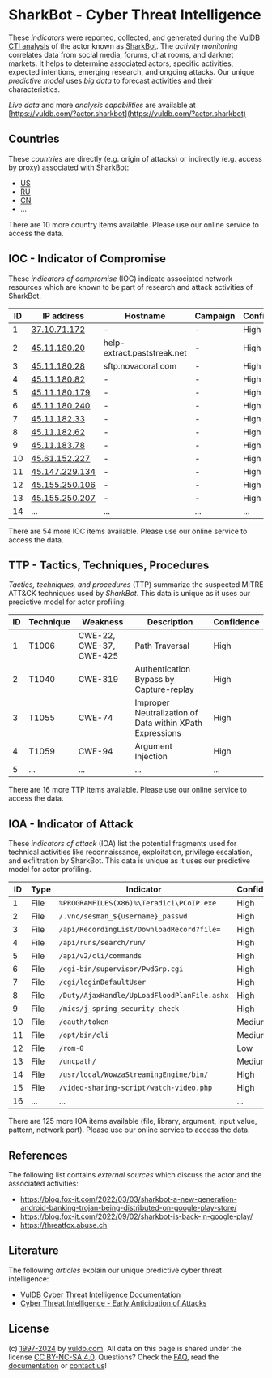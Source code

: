 # SharkBot - Cyber Threat Intelligence

These _indicators_ were reported, collected, and generated during the [VulDB CTI analysis](https://vuldb.com/?kb.cti) of the actor known as [SharkBot](https://vuldb.com/?actor.sharkbot). The _activity monitoring_ correlates data from social media, forums, chat rooms, and darknet markets. It helps to determine associated actors, specific activities, expected intentions, emerging research, and ongoing attacks. Our unique _predictive model_ uses _big data_ to forecast activities and their characteristics.

_Live data_ and more _analysis capabilities_ are available at [https://vuldb.com/?actor.sharkbot](https://vuldb.com/?actor.sharkbot)

## Countries

These _countries_ are directly (e.g. origin of attacks) or indirectly (e.g. access by proxy) associated with SharkBot:

* [US](https://vuldb.com/?country.us)
* [RU](https://vuldb.com/?country.ru)
* [CN](https://vuldb.com/?country.cn)
* ...

There are 10 more country items available. Please use our online service to access the data.

## IOC - Indicator of Compromise

These _indicators of compromise_ (IOC) indicate associated network resources which are known to be part of research and attack activities of SharkBot.

ID | IP address | Hostname | Campaign | Confidence
-- | ---------- | -------- | -------- | ----------
1 | [37.10.71.172](https://vuldb.com/?ip.37.10.71.172) | - | - | High
2 | [45.11.180.20](https://vuldb.com/?ip.45.11.180.20) | help-extract.paststreak.net | - | High
3 | [45.11.180.28](https://vuldb.com/?ip.45.11.180.28) | sftp.novacoral.com | - | High
4 | [45.11.180.82](https://vuldb.com/?ip.45.11.180.82) | - | - | High
5 | [45.11.180.179](https://vuldb.com/?ip.45.11.180.179) | - | - | High
6 | [45.11.180.240](https://vuldb.com/?ip.45.11.180.240) | - | - | High
7 | [45.11.182.33](https://vuldb.com/?ip.45.11.182.33) | - | - | High
8 | [45.11.182.62](https://vuldb.com/?ip.45.11.182.62) | - | - | High
9 | [45.11.183.78](https://vuldb.com/?ip.45.11.183.78) | - | - | High
10 | [45.61.152.227](https://vuldb.com/?ip.45.61.152.227) | - | - | High
11 | [45.147.229.134](https://vuldb.com/?ip.45.147.229.134) | - | - | High
12 | [45.155.250.106](https://vuldb.com/?ip.45.155.250.106) | - | - | High
13 | [45.155.250.207](https://vuldb.com/?ip.45.155.250.207) | - | - | High
14 | ... | ... | ... | ...

There are 54 more IOC items available. Please use our online service to access the data.

## TTP - Tactics, Techniques, Procedures

_Tactics, techniques, and procedures_ (TTP) summarize the suspected MITRE ATT&CK techniques used by _SharkBot_. This data is unique as it uses our predictive model for actor profiling.

ID | Technique | Weakness | Description | Confidence
-- | --------- | -------- | ----------- | ----------
1 | T1006 | CWE-22, CWE-37, CWE-425 | Path Traversal | High
2 | T1040 | CWE-319 | Authentication Bypass by Capture-replay | High
3 | T1055 | CWE-74 | Improper Neutralization of Data within XPath Expressions | High
4 | T1059 | CWE-94 | Argument Injection | High
5 | ... | ... | ... | ...

There are 16 more TTP items available. Please use our online service to access the data.

## IOA - Indicator of Attack

These _indicators of attack_ (IOA) list the potential fragments used for technical activities like reconnaissance, exploitation, privilege escalation, and exfiltration by SharkBot. This data is unique as it uses our predictive model for actor profiling.

ID | Type | Indicator | Confidence
-- | ---- | --------- | ----------
1 | File | `%PROGRAMFILES(X86)%\Teradici\PCoIP.exe` | High
2 | File | `/.vnc/sesman_${username}_passwd` | High
3 | File | `/api/RecordingList/DownloadRecord?file=` | High
4 | File | `/api/runs/search/run/` | High
5 | File | `/api/v2/cli/commands` | High
6 | File | `/cgi-bin/supervisor/PwdGrp.cgi` | High
7 | File | `/cgi/loginDefaultUser` | High
8 | File | `/Duty/AjaxHandle/UpLoadFloodPlanFile.ashx` | High
9 | File | `/mics/j_spring_security_check` | High
10 | File | `/oauth/token` | Medium
11 | File | `/opt/bin/cli` | Medium
12 | File | `/rom-0` | Low
13 | File | `/uncpath/` | Medium
14 | File | `/usr/local/WowzaStreamingEngine/bin/` | High
15 | File | `/video-sharing-script/watch-video.php` | High
16 | ... | ... | ...

There are 125 more IOA items available (file, library, argument, input value, pattern, network port). Please use our online service to access the data.

## References

The following list contains _external sources_ which discuss the actor and the associated activities:

* https://blog.fox-it.com/2022/03/03/sharkbot-a-new-generation-android-banking-trojan-being-distributed-on-google-play-store/
* https://blog.fox-it.com/2022/09/02/sharkbot-is-back-in-google-play/
* https://threatfox.abuse.ch

## Literature

The following _articles_ explain our unique predictive cyber threat intelligence:

* [VulDB Cyber Threat Intelligence Documentation](https://vuldb.com/?kb.cti)
* [Cyber Threat Intelligence - Early Anticipation of Attacks](https://www.scip.ch/en/?labs.20201022)

## License

(c) [1997-2024](https://vuldb.com/?kb.changelog) by [vuldb.com](https://vuldb.com/?kb.about). All data on this page is shared under the license [CC BY-NC-SA 4.0](https://creativecommons.org/licenses/by-nc-sa/4.0/). Questions? Check the [FAQ](https://vuldb.com/?kb.faq), read the [documentation](https://vuldb.com/?kb) or [contact us](https://vuldb.com/?contact)!
